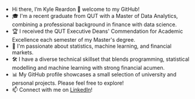 - Hi there, I’m Kyle Reardon 👋 welcome to my GitHub!
- 🎓 I'm a recent graduate from QUT with a Master of Data Analytics, combining a professional background in finance with data science.
- 🏆 I received the QUT Executive Deans' Commendation for Academic Excellence each semester of my Master's degree. 
- 👀 I'm passionate about statistics, machine learning, and financial markets.
- 🛠 I have a diverse technical skillset that blends programming, statistical modelling and machine learning with strong financial acumen.
- 📊 My GitHub profile showcases a small selection of university and personal projects. Please feel free to explore!
- 📫 Connect with me on [LinkedIn](https://www.linkedin.com/in/kyle-reardon-a62901221/)!

<!---
kyle-reardon/kyle-reardon is a ✨ special ✨ repository because its `README.md` (this file) appears on your GitHub profile.
You can click the Preview link to take a look at your changes.
--->
